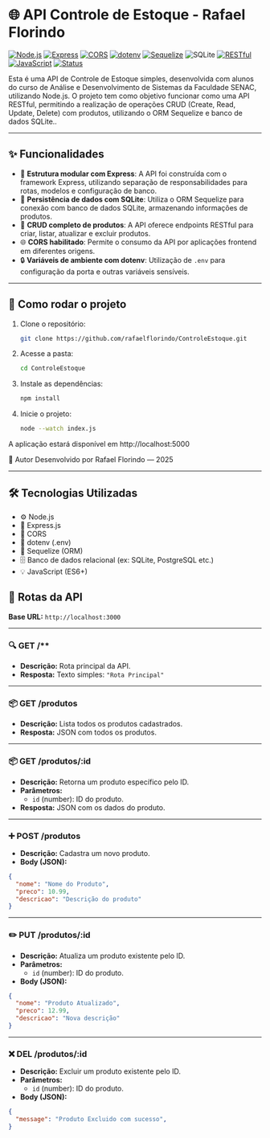 
# 🌐 API Controle de Estoque - Rafael Florindo

[![Node.js](https://img.shields.io/badge/Node.js-20.11.1-339933?logo=node.js&logoColor=white)](https://nodejs.org/)
[![Express](https://img.shields.io/badge/Express.js-4.x-000000?logo=express&logoColor=white)](https://expressjs.com/)
[![CORS](https://img.shields.io/badge/CORS-ativado-blue)](https://developer.mozilla.org/pt-BR/docs/Web/HTTP/CORS)
[![dotenv](https://img.shields.io/badge/.env-gerenciado-8A2BE2)](https://www.npmjs.com/package/dotenv)
[![Sequelize](https://img.shields.io/badge/ORM-Sequelize-3f62af?logo=sequelize)](https://sequelize.org/)
![SQLite](https://img.shields.io/badge/Database-SQLite-blue)
[![RESTful](https://img.shields.io/badge/API-RESTful-brightgreen)]()
[![JavaScript](https://img.shields.io/badge/JavaScript-ES6+-F7DF1E?logo=javascript&logoColor=000)](https://developer.mozilla.org/pt-BR/docs/Web/JavaScript)
[![Status](https://img.shields.io/badge/status-em%20desenvolvimento-yellow)]()

Esta é uma API de Controle de Estoque simples, desenvolvida com alunos do curso de Análise e Desenvolvimento de Sistemas da Faculdade SENAC, utilizando Node.js.
O projeto tem como objetivo funcionar como uma API RESTful, permitindo a realização de operações CRUD (Create, Read, Update, Delete) com produtos, utilizando o ORM Sequelize e banco de dados SQLite..

---

## ✨ Funcionalidades

- 🧩 **Estrutura modular com Express**: A API foi construída com o framework Express, utilizando separação de responsabilidades para rotas, modelos e configuração de banco.
- 💾 **Persistência de dados com SQLite**: Utiliza o ORM Sequelize para conexão com banco de dados SQLite, armazenando informações de produtos.
- 🔄 **CRUD completo de produtos**: A API oferece endpoints RESTful para criar, listar, atualizar e excluir produtos.
- 🌐 **CORS habilitado**: Permite o consumo da API por aplicações frontend em diferentes origens.
- 🔒 **Variáveis de ambiente com dotenv**: Utilização de `.env` para configuração da porta e outras variáveis sensíveis.


---

## 🚀 Como rodar o projeto

1. Clone o repositório:
   ```bash
   git clone https://github.com/rafaelflorindo/ControleEstoque.git
2. Acesse a pasta:
    ```bash
    cd ControleEstoque
3. Instale as dependências:
    ```bash
    npm install
4. Inicie o projeto:
    ```bash
    node --watch index.js
    
 A aplicação estará disponível em http://localhost:5000

📌 Autor
Desenvolvido por Rafael Florindo — 2025

---
## 🛠️ Tecnologias Utilizadas
- ⚙️ Node.js
- 🚀 Express.js
- 🔐 CORS
- 🌱 dotenv (.env)
- 🧬 Sequelize (ORM)
- 🗄️ Banco de dados relacional (ex: SQLite, PostgreSQL etc.)
- 💡 JavaScript (ES6+)


## 📌 Rotas da API

**Base URL:** `http://localhost:3000`

---

### 🔍 GET /**  
- **Descrição:** Rota principal da API.  
- **Resposta:** Texto simples: `"Rota Principal"`

---

### 📦 GET /produtos  
- **Descrição:** Lista todos os produtos cadastrados.  
- **Resposta:** JSON com todos os produtos.

---

### 📦 GET /produtos/:id  
- **Descrição:** Retorna um produto específico pelo ID.  
- **Parâmetros:**  
  - `id` (number): ID do produto.  
- **Resposta:** JSON com os dados do produto.

---

### ➕ POST /produtos  
- **Descrição:** Cadastra um novo produto.  
- **Body (JSON):**
```json
{
  "nome": "Nome do Produto",
  "preco": 10.99,
  "descricao": "Descrição do produto"
}
```

---
### ✏️ PUT /produtos/:id  
- **Descrição:** Atualiza um produto existente pelo ID.  
- **Parâmetros:**  
  - `id` (number): ID do produto.  
- **Body (JSON):**
```json
{
  "nome": "Produto Atualizado",
  "preco": 12.99,
  "descricao": "Nova descrição"
}
```

---
### ❌ DEL /produtos/:id  
- **Descrição:** Excluir um produto existente pelo ID.  
- **Parâmetros:**  
  - `id` (number): ID do produto.  
- **Body (JSON):**
```json
{
  "message": "Produto Excluido com sucesso",
}

